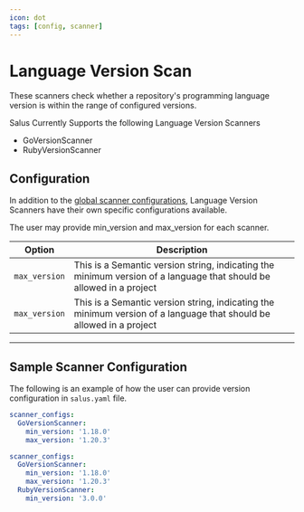 ```yaml
---
icon: dot
tags: [config, scanner]
---
```

# Language Version Scan

These scanners check whether a repository's programming language version is within the range of configured versions. 

Salus Currently Supports the following Language Version Scanners

- GoVersionScanner
- RubyVersionScanner

## Configuration
In addition to the [global scanner configurations](/configuration/scanners/), Language Version Scanners have their own specific configurations available. 

The user may provide min_version and max_version for each scanner. 

Option | Description
--- | ---
`max_version` | This is a Semantic version string, indicating the minimum version of a language that should be allowed in a project
`max_version` | This is a Semantic version string, indicating the minimum version of a language that should be allowed in a project


---
## Sample Scanner Configuration
The following is an example of how the user can provide version configuration in `salus.yaml` file.
```yml Configuring GoLang 
scanner_configs:
  GoVersionScanner:
    min_version: '1.18.0'
    max_version: '1.20.3'
```

```yml Configuring GoLang and Ruby
scanner_configs:
  GoVersionScanner:
    min_version: '1.18.0'
    max_version: '1.20.3'
  RubyVersionScanner:
    min_version: '3.0.0'
```
